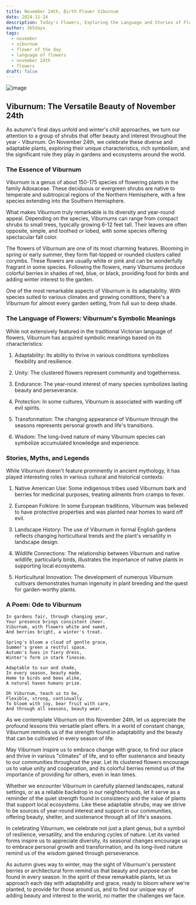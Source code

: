 ```yaml
---
title: November 24th, Birth Flower Viburnum
date: 2024-11-24
description: Today's Flowers, Exploring the Language and Stories of Flowers Viburnum
author: 365days
tags:
  - november
  - viburnum
  - flower of the day
  - language of flowers
  - november 24th
  - flowers
draft: false
---
```


![image](https://cdn.pixabay.com/photo/2019/05/19/21/28/viburnum-4215322_1280.jpg#center)

## Viburnum: The Versatile Beauty of November 24th

As autumn's final days unfold and winter's chill approaches, we turn our attention to a group of shrubs that offer beauty and interest throughout the year - Viburnum. On November 24th, we celebrate these diverse and adaptable plants, exploring their unique characteristics, rich symbolism, and the significant role they play in gardens and ecosystems around the world.

### The Essence of Viburnum

Viburnum is a genus of about 150-175 species of flowering plants in the family Adoxaceae. These deciduous or evergreen shrubs are native to temperate and subtropical regions of the Northern Hemisphere, with a few species extending into the Southern Hemisphere.

What makes Viburnum truly remarkable is its diversity and year-round appeal. Depending on the species, Viburnums can range from compact shrubs to small trees, typically growing 6-12 feet tall. Their leaves are often opposite, simple, and toothed or lobed, with some species offering spectacular fall color.

The flowers of Viburnum are one of its most charming features. Blooming in spring or early summer, they form flat-topped or rounded clusters called corymbs. These flowers are usually white or pink and can be wonderfully fragrant in some species. Following the flowers, many Viburnums produce colorful berries in shades of red, blue, or black, providing food for birds and adding winter interest to the garden.

One of the most remarkable aspects of Viburnum is its adaptability. With species suited to various climates and growing conditions, there's a Viburnum for almost every garden setting, from full sun to deep shade.

### The Language of Flowers: Viburnum's Symbolic Meanings

While not extensively featured in the traditional Victorian language of flowers, Viburnum has acquired symbolic meanings based on its characteristics:

1. Adaptability: Its ability to thrive in various conditions symbolizes flexibility and resilience.

2. Unity: The clustered flowers represent community and togetherness.

3. Endurance: The year-round interest of many species symbolizes lasting beauty and perseverance.

4. Protection: In some cultures, Viburnum is associated with warding off evil spirits.

5. Transformation: The changing appearance of Viburnum through the seasons represents personal growth and life's transitions.

6. Wisdom: The long-lived nature of many Viburnum species can symbolize accumulated knowledge and experience.

### Stories, Myths, and Legends

While Viburnum doesn't feature prominently in ancient mythology, it has played interesting roles in various cultural and historical contexts:

1. Native American Use: Some indigenous tribes used Viburnum bark and berries for medicinal purposes, treating ailments from cramps to fever.

2. European Folklore: In some European traditions, Viburnum was believed to have protective properties and was planted near homes to ward off evil.

3. Landscape History: The use of Viburnum in formal English gardens reflects changing horticultural trends and the plant's versatility in landscape design.

4. Wildlife Connections: The relationship between Viburnum and native wildlife, particularly birds, illustrates the importance of native plants in supporting local ecosystems.

5. Horticultural Innovation: The development of numerous Viburnum cultivars demonstrates human ingenuity in plant breeding and the quest for garden-worthy plants.

### A Poem: Ode to Viburnum

	In gardens fair, through changing year,
	Your presence brings consistent cheer.
	Viburnum, with flowers white and sweet,
	And berries bright, a winter's treat.
	
	Spring's bloom a cloud of gentle grace,
	Summer's green a restful space.
	Autumn's hues in fiery dress,
	Winter's form in stark finesse.
	
	Adaptable to sun and shade,
	In every season, beauty made.
	Home to birds and bees alike,
	A natural haven humans prize.
	
	Oh Viburnum, teach us to be,
	Flexible, strong, continually.
	To bloom with joy, bear fruit with care,
	And through all seasons, beauty wear.

As we contemplate Viburnum on this November 24th, let us appreciate the profound lessons this versatile plant offers. In a world of constant change, Viburnum reminds us of the strength found in adaptability and the beauty that can be cultivated in every season of life.

May Viburnum inspire us to embrace change with grace, to find our place and thrive in various "climates" of life, and to offer sustenance and beauty to our communities throughout the year. Let its clustered flowers encourage us to value unity and cooperation, and its colorful berries remind us of the importance of providing for others, even in lean times.

Whether we encounter Viburnum in carefully planned landscapes, natural settings, or as a reliable backdrop in our neighborhoods, let it serve as a reminder of the quiet strength found in consistency and the value of plants that support local ecosystems. Like these adaptable shrubs, may we strive to be sources of year-round interest and support in our communities, offering beauty, shelter, and sustenance through all of life's seasons.

In celebrating Viburnum, we celebrate not just a plant genus, but a symbol of resilience, versatility, and the enduring cycles of nature. Let its varied forms inspire us to appreciate diversity, its seasonal changes encourage us to embrace personal growth and transformation, and its long-lived nature remind us of the wisdom gained through perseverance.

As autumn gives way to winter, may the sight of Viburnum's persistent berries or architectural form remind us that beauty and purpose can be found in every season. In the spirit of these remarkable plants, let us approach each day with adaptability and grace, ready to bloom where we're planted, to provide for those around us, and to find our unique way of adding beauty and interest to the world, no matter the challenges we face.